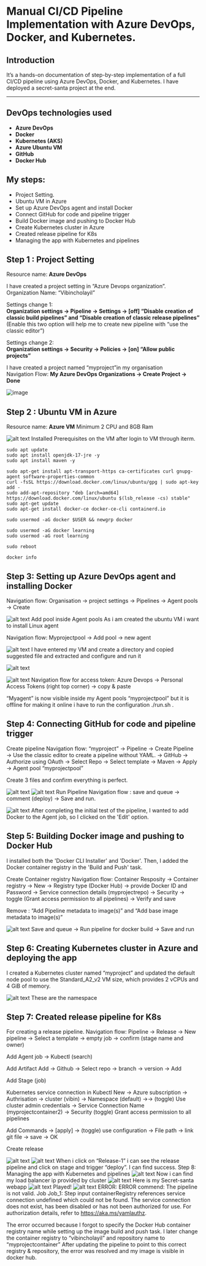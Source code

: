 # Manual CI/CD Pipeline Implementation with Azure DevOps, Docker, and Kubernetes.

## Introduction  
It’s a hands-on documentation of step-by-step implementation of a full CI/CD pipeline using Azure DevOps, Docker, and Kubernetes. I have deployed a secret-santa project at the end.  

---

## DevOps technologies used

- **Azure DevOps**
- **Docker**
- **Kubernetes (AKS)**
- **Azure Ubuntu VM**
- **GitHub**
- **Docker Hub**

## My steps:
 - Project Setting.
 - Ubuntu VM in Azure
 - Set up Azure DevOps agent and install Docker 
 - Connect GitHub for code and pipeline trigger 
 - Build Docker image and pushing to Docker Hub 
 - Create Kubernetes cluster in Azure 
 - Created release pipeline for K8s
 - Managing the app with Kubernetes and pipelines

## Step 1 : Project Setting  
Resource name: **Azure DevOps**

I have created a project setting in “Azure Devops organization”.   
Organization Name: “Vibincholayil”  

Settings change 1:  
**Organization settings → Pipeline → Settings → [off] “Disable creation of classic build pipelines” and “Disable creation of classic release pipelines”** (Enable this two option will help me to create new pipeline with “use the classic editor”)  

Settings change 2:  
**Organization settings → Security → Policies → [on] “Allow public projects”**

I have created a project named “myproject”in my organisation  
Navigation Flow: **My Azure DevOps Organizations → Create Project → Done**  

![image](https://github.com/user-attachments/assets/c7b463aa-b0f9-4d5e-8312-7af97a0e826e)

## Step 2 :  Ubuntu VM in Azure 
Resource name: **Azure VM**
Minimum 2 CPU and 8GB Ram

![alt text](images/2.png) 
Installed Prerequisites on the VM after login to VM through iterm.

```
sudo apt update
sudo apt install openjdk-17-jre -y
sudo apt install maven -y

sudo apt-get install apt-transport-https ca-certificates curl gnupg-agent software-properties-common
curl -fsSL https://download.docker.com/linux/ubuntu/gpg | sudo apt-key add -
sudo add-apt-repository "deb [arch=amd64] https://download.docker.com/linux/ubuntu $(lsb_release -cs) stable"
sudo apt-get update
sudo apt-get install docker-ce docker-ce-cli containerd.io

sudo usermod -aG docker $USER && newgrp docker

sudo usermod -aG docker learning
sudo usermod -aG root learning

sudo reboot

docker info

```
## Step 3: Setting up Azure DevOps agent and installing Docker 

Navigation flow:
Organisation → project settings → Pipelines → Agent pools → Create

![alt text](images/3.png) 
Add pool inside Agent pools
As i am created the ubuntu VM i want to install Linux agent

Navigation flow:
Myprojectpool → Add pool → new agent

![alt text](images/4.png) 
I have entered my VM and create a directory  and copied suggested file and extracted and configure and run it 

![alt text](images/5.png) 


![alt text](images/6.png) 
Navigation flow for access token: 
Azure Devops → Personal Access Tokens (right top corner) → copy & paste

“Myagent” is now visible inside my Agent pools “myprojectpool” but it is offline for making it online i have to run the configuration ./run.sh .

## Step 4: Connecting GitHub for code and pipeline trigger 
Create pipeline
Navigation flow: “myproject” → Pipeline → Create Pipeline → Use the classic editor to create a pipeline without YAML. → GitHub → Authorize using OAuth → Select Repo → Select template → Maven → Apply → Agent pool “myprojectpool” 

Create 3 files and confirm everything is perfect.

![alt text](images/7.png) 
![alt text](images/8.png)
Run Pipeline
Navigation flow : save and queue → comment (deploy) → Save and run.

![alt text](images/9.png) 
After completing the initial test of the pipeline, I wanted to add Docker to the Agent job, so I clicked on the 'Edit' option.

## Step 5: Building Docker image and pushing to Docker Hub 

I installed both the 'Docker CLI Installer' and 'Docker'. Then, I added the Docker container registry in the 'Build and Push' task.

Create Container registry
Navigation flow: Container Resposity → Container registry → New → Registry type (Docker Hub) → provide Docker ID and Password → Service connection details (myprojectrepo) → Security → toggle (Grant access permission to all pipelines) → Verify and save

Remove : “Add Pipeline metadata to image(s)” and “Add base image metadata to image(s)”

![alt text](images/10.png) 
Save and queue → Run pipeline for docker build → Save and run

## Step 6: Creating Kubernetes cluster in Azure and deploying the app 
I created a Kubernetes cluster named “myproject” and updated the default node pool to use the Standard_A2_v2 VM size, which provides 2 vCPUs and 4 GiB of memory.

![alt text](images/11.png) 
These are the namespace

## Step 7: Created release pipeline for K8s

For creating a release pipeline.
Navigation flow: Pipeline → Release → New pipeline → Select a template → empty job → confirm (stage name and owner) 

Add Agent job → Kubectl (search) 

Add Artifact 
Add → Github → Select repo → branch → version → Add

Add Stage  (job)

Kubernetes service connection in Kubectl
New → Azure subscription → Authrisation → cluster (vibin) → Namespace (default) →→ (toggle) Use cluster admin credentials → Service Connection Name (myprojectcontainer2) → Security (toggle) Grant access permission to all pipelines

Add Commands → [apply] → (toggle) use configuration → File path → link git file → save → OK

Create release

![alt text](images/12.png) 
![alt text](images/13.png) 
When i click on “Release-1” i can see the release pipeline and click on stage and trigger “deploy”. I can find success.
Step 8: Managing the app with Kubernetes and pipelines 
![alt text](images/14.png) 
Now i can find my load balancer ip provided by cluster 
![alt text](images/15.png) 
Here is my Secret-santa webapp
![alt text](images/16.png) 
Played!
![alt text](images/17.png)
ERROR:
ERROR commend: 
The pipeline is not valid. Job Job_1: Step  input containerRegistry references service connection undefined which could not be found. The service connection does not exist, has been disabled or has not been authorized for use. For authorization details, refer to https://aka.ms/yamlauthz.


The error occurred because I forgot to specify the Docker Hub container registry name while setting up the image build and push task.
 I later change the container registry to “vibincholayil” and repository name to “myprojectcontainer”
After updating the pipeline to point to this correct registry & repository, the error was resolved and my image is visible in docker hub. 

